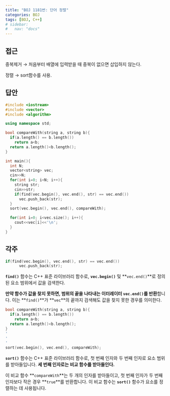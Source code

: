 ```yaml
---
title: "BOJ 1181번: 단어 정렬"
categories: BOJ
tags: [BOJ, C++]
# sidebar:
#   nav: "docs"
---
```


## 접근

중복제거 → 처음부터 배열에 입력받을 때 중복이 없으면 삽입하지 않는다.

정렬 → sort함수를 사용.

## 답안

```cpp
#include <iostream>
#include <vector>
#include <algorithm>

using namespace std;

bool compareWith(string a, string b){
  if(a.length() == b.length())
    return a<b;
  return a.length()<b.length();
}

int main(){
  int N;
  vector<string> vec;  
  cin>>N;
  for(int i=0; i<N; i++){
    string str;
    cin>>str;
    if(find(vec.begin(), vec.end(), str) == vec.end())
      vec.push_back(str);
  }
  sort(vec.begin(), vec.end(), compareWith);

  for(int i=0; i<vec.size(); i++){
    cout<<vec[i]<<'\n';
  }
}
```

## 각주

```cpp
if(find(vec.begin(), vec.end(), str) == vec.end())
      vec.push_back(str);
```

**`find()`** 함수는 C++ 표준 라이브러리 함수로, **`vec.begin()`** 및 **`vec.end()`**로 정의된 요소 범위에서 값을 검색한다.

**만약 함수가 값을 찾지 못하면, 범위의 끝을 나타내는 이터레이터 `vec.end()`를 반환**합니다. 이는 **`find()`**가 **`vec`**의 끝까지 검색해도 값을 찾지 못한 경우를 의미한다.

```cpp
bool compareWith(string a, string b){
  if(a.length() == b.length())
    return a<b;
  return a.length()<b.length();
}
'
'
' 
sort(vec.begin(), vec.end(), compareWith);
```

**`sort()`** 함수는 C++ 표준 라이브러리 함수로, 첫 번째 인자와 두 번째 인자로 요소 범위를 받아들입니다. **세 번째 인자로는 비교 함수를 받아들인다.**

이 비교 함수 **`compareWith`**는 두 개의 인자를 받아들이고, 첫 번째 인자가 두 번째 인자보다 작은 경우 **`true`**를 반환합니다. 이 비교 함수는 **`sort()`** 함수가 요소를 정렬하는 데 사용됩니다.